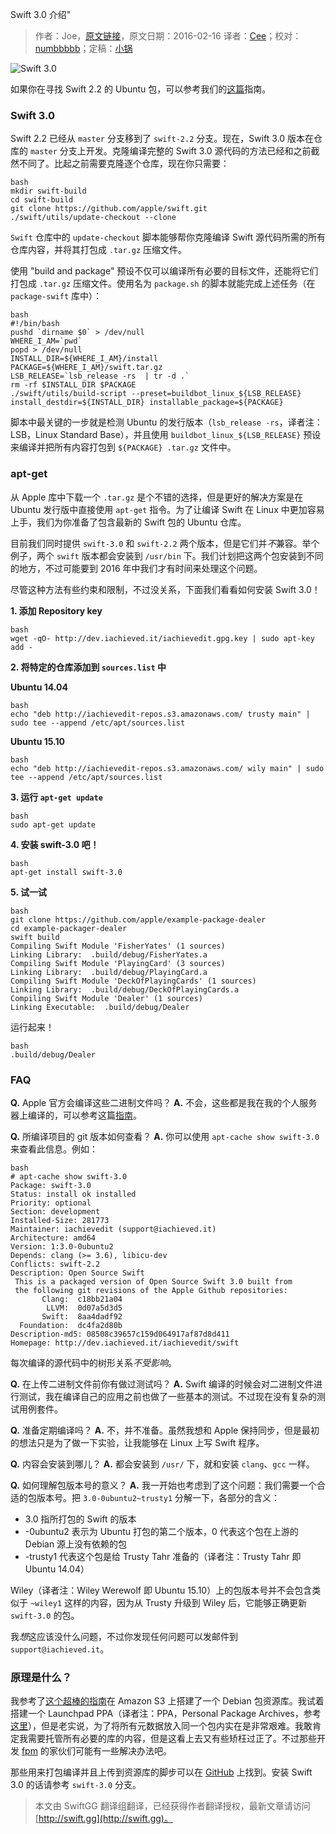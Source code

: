 Swift 3.0 介绍"

> 作者：Joe，[原文链接](http://dev.iachieved.it/iachievedit/introducing-swift-3-0)，原文日期：2016-02-16
> 译者：[Cee](https://github.com/Cee)；校对：[numbbbbb](http://numbbbbb.com/)；定稿：[小锅](http://www.swiftyper.com)
  









![Swift 3.0](https://img.shields.io/badge/Swift-3.0-orange.svg?style=flat)

如果你在寻找 Swift 2.2 的 Ubuntu 包，可以参考我们的[这篇](http://dev.iachieved.it/iachievedit/ubuntu-packages-for-open-source-swift/)指南。

### Swift 3.0

Swift 2.2 已经从 `master` 分支移到了 `swift-2.2` 分支。现在，Swift 3.0 版本在仓库的 `master` 分支上开发。克隆编译完整的 Swift 3.0 源代码的方法已经和之前截然不同了。比起之前需要克隆逐个仓库，现在你只需要：

    bash
    mkdir swift-build
    cd swift-build
    git clone https://github.com/apple/swift.git 
    ./swift/utils/update-checkout --clone



`Swift` 仓库中的 `update-checkout` 脚本能够帮你克隆编译 Swift 源代码所需的所有仓库内容，并将其打包成 `.tar.gz` 压缩文件。

使用 "build and package" 预设不仅可以编译所有必要的目标文件，还能将它们打包成 `.tar.gz` 压缩文件。使用名为 `package.sh` 的脚本就能完成上述任务（在 `package-swift` 库中）：

    bash
    #!/bin/bash
    pushd `dirname $0` > /dev/null
    WHERE_I_AM=`pwd`
    popd > /dev/null
    INSTALL_DIR=${WHERE_I_AM}/install
    PACKAGE=${WHERE_I_AM}/swift.tar.gz
    LSB_RELEASE=`lsb_release -rs  | tr -d .`
    rm -rf $INSTALL_DIR $PACKAGE
    ./swift/utils/build-script --preset=buildbot_linux_${LSB_RELEASE} install_destdir=${INSTALL_DIR} installable_package=${PACKAGE}

脚本中最关键的一步就是检测 Ubuntu 的发行版本（`lsb_release -rs`，译者注：LSB，Linux Standard Base），并且使用 `buildbot_linux_${LSB_RELEASE}` 预设来编译并把所有内容打包到 `${PACKAGE} .tar.gz` 文件中。

### apt-get

从 Apple 库中下载一个 `.tar.gz` 是个不错的选择，但是更好的解决方案是在 Ubuntu 发行版中直接使用 `apt-get` 指令。为了让编译 Swift 在 Linux 中更加容易上手，我们为你准备了包含最新的 Swift 包的 Ubuntu 仓库。

目前我们同时提供 `swift-3.0` 和 `swift-2.2` 两个版本，但是它们并*不*兼容。举个例子，两个 `swift` 版本都会安装到 `/usr/bin` 下。我们计划把这两个包安装到不同的地方，不过可能要到 2016 年中我们才有时间来处理这个问题。

尽管这种方法有些约束和限制，不过没关系，下面我们看看如何安装 Swift 3.0！

**1. 添加 Repository key**

    bash
    wget -qO- http://dev.iachieved.it/iachievedit.gpg.key | sudo apt-key add -

**2. 将特定的仓库添加到 `sources.list` 中**

**Ubuntu 14.04**

    bash
    echo "deb http://iachievedit-repos.s3.amazonaws.com/ trusty main" | sudo tee --append /etc/apt/sources.list

**Ubuntu 15.10**

    bash
    echo "deb http://iachievedit-repos.s3.amazonaws.com/ wily main" | sudo tee --append /etc/apt/sources.list

**3. 运行 `apt-get update`**

    bash
    sudo apt-get update

**4. 安装 swift-3.0 吧！**

    bash
    apt-get install swift-3.0

**5. 试一试**

    bash
    git clone https://github.com/apple/example-package-dealer
    cd example-packager-dealer
    swift build
    Compiling Swift Module 'FisherYates' (1 sources)
    Linking Library:  .build/debug/FisherYates.a
    Compiling Swift Module 'PlayingCard' (3 sources)
    Linking Library:  .build/debug/PlayingCard.a
    Compiling Swift Module 'DeckOfPlayingCards' (1 sources)
    Linking Library:  .build/debug/DeckOfPlayingCards.a
    Compiling Swift Module 'Dealer' (1 sources)
    Linking Executable:  .build/debug/Dealer

运行起来！

    bash
    .build/debug/Dealer

### FAQ

**Q.** Apple 官方会编译这些二进制文件吗？
**A.** 不会，这些都是我在我的个人服务器上编译的，可以参考这篇[指南](http://dev.iachieved.it/iachievedit/keeping-up-with-open-source-swift/)。

**Q.** 所编译项目的 git 版本如何查看？
**A.** 你可以使用 `apt-cache show swift-3.0 ` 来查看此信息。例如：

    bash
    # apt-cache show swift-3.0
    Package: swift-3.0
    Status: install ok installed
    Priority: optional
    Section: development
    Installed-Size: 281773
    Maintainer: iachievedit (support@iachieved.it)
    Architecture: amd64
    Version: 1:3.0-0ubuntu2
    Depends: clang (>= 3.6), libicu-dev
    Conflicts: swift-2.2
    Description: Open Source Swift
     This is a packaged version of Open Source Swift 3.0 built from
     the following git revisions of the Apple Github repositories:
           Clang:  c18bb21a04
            LLVM:  0d07a5d3d5
           Swift:  8aa4dadf92
      Foundation:  dc4fa2d80b
    Description-md5: 08508c39657c159d064917af87d8d411
    Homepage: http://dev.iachieved.it/iachievedit/swift

每次编译的源代码中的树形关系*不受影响*。

**Q.** 在上传二进制文件前你有做过测试吗？
**A.** Swift 编译的时候会对二进制文件进行测试，我在编译自己的应用之前也做了一些基本的测试。不过现在没有复杂的测试用例套件。

**Q.** 准备定期编译吗？
**A.** 不，并不准备。虽然我想和 Apple 保持同步，但是最初的想法只是为了做一下实验，让我能够在 Linux 上写 Swift 程序。

**Q.** 内容会安装到哪儿？
**A.** 都会安装到 `/usr/` 下，就和安装 `clang`、`gcc` 一样。

**Q.** 如何理解包版本号的意义？ 
**A.** 我一开始也考虑到了这个问题：我们需要一个合适的包版本号。把 `3.0-0ubuntu2~trusty1` 分解一下，各部分的含义：

+ 3.0 指所打包的 Swift 的版本  
+ -0ubuntu2 表示为 Ubuntu 打包的第二个版本，0 代表这个包在上游的 Debian 源上没有依赖的包
+ -trusty1 代表这个包是给 Trusty Tahr 准备的（译者注：Trusty Tahr 即 Ubuntu 14.04）

Wiley（译者注：Wiley Werewolf 即 Ubuntu 15.10）上的包版本号并不会包含类似于 `~wiley1` 这样的内容，因为从 Trusty 升级到 Wiley 后，它能够正确更新 `swift-3.0` 的包。

我*想*这应该没什么问题，不过你发现任何问题可以发邮件到 `support@iachieved.it`。

### 原理是什么？

我参考了[这个超棒的指南](http://xn.pinkhamster.net/blog/tech/host-a-debian-repository-on-s3.html)在 Amazon S3 上搭建了一个 Debian 包资源库。我试着搭建一个 Launchpad PPA（译者注：PPA，Personal Package Archives，参考[这里](https://launchpad.net/ubuntu/+ppas)），但是老实说，为了将所有元数据放入同一个包内实在是非常艰难。我敢肯定我需要托管所有必要的库的内容，但是这看上去又有些矫枉过正了。不过那些开发 [fpm](https://github.com/jordansissel/fpm) 的家伙们可能有一些解决办法吧。

那些用来打包编译并且上传到资源库的脚步可以在 [GitHub](https://github.com/iachievedit/package-swift) 上找到。安装 Swift 3.0 的话请参考 `swift-3.0` 分支。
> 本文由 SwiftGG 翻译组翻译，已经获得作者翻译授权，最新文章请访问 [http://swift.gg](http://swift.gg)。
